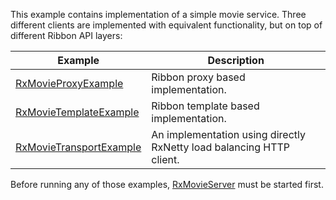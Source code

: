 This example contains implementation of a simple movie service. Three different clients are implemented with
equivalent functionality, but on top of different Ribbon API layers:

Example | Description
--------|-------------
[RxMovieProxyExample](proxy)         | Ribbon proxy based implementation.
[RxMovieTemplateExample](template)   | Ribbon template based implementation.
[RxMovieTransportExample](transport) | An implementation using directly RxNetty load balancing HTTP client.

Before running any of those examples, [RxMovieServer](RxMovieServer.java) must be started first.
